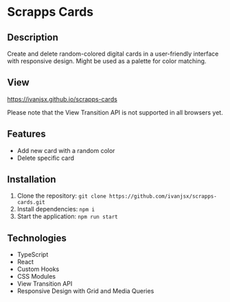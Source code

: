 # Scrapps Cards

## Description

Create and delete random-colored digital cards in a user-friendly interface with responsive design.
Might be used as a palette for color matching.

## View

https://ivanjsx.github.io/scrapps-cards

Please note that the View Transition API is not supported in all browsers yet.

## Features

- Add new card with a random color
- Delete specific card

## Installation

1. Clone the repository: `git clone https://github.com/ivanjsx/scrapps-cards.git`
2. Install dependencies: `npm i`
3. Start the application: `npm run start`


## Technologies

- TypeScript
- React
- Custom Hooks
- CSS Modules
- View Transition API
- Responsive Design with Grid and Media Queries

